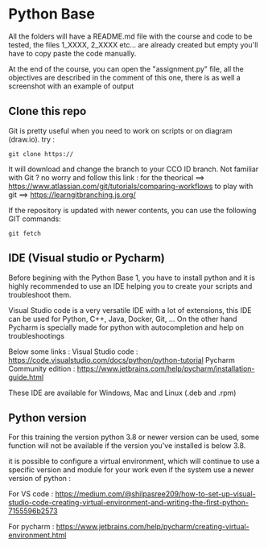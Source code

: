 
# Python Base

All the folders will have a README.md file with the course and code to be tested, the files 1_XXXX, 2_XXXX etc... are already created but empty you'll have to copy paste the code manually.

At the end of the course, you can open the "assignment.py" file, all the objectives are described in the comment of this one, there is as well a screenshot with an example of output

## Clone this repo

Git is pretty useful when you need to work on scripts or on diagram (draw.io).
try :

```git
git clone https://
```

It will download and change the branch to your CCO ID branch. Not familiar with Git ? no worry and follow this link :
for the theorical ==> <https://www.atlassian.com/git/tutorials/comparing-workflows>
to play with git ==> <https://learngitbranching.js.org/>

If the repository is updated with newer contents, you can use the following GIT commands:

```git
git fetch
```

## IDE (Visual studio or Pycharm)

Before begining with the Python Base 1, you have to install python and it is highly recommended to use an IDE helping you to create your scripts and troubleshoot them.

Visual Studio code is a very versatile IDE with a lot of extensions, this IDE can be used for Python, C++, Java, Docker, Git, ...
On the other hand Pycharm is specially made for python with autocompletion and help on troubleshootings

Below some links :
Visual Studio code : <https://code.visualstudio.com/docs/python/python-tutorial>
Pycharm Community edition : <https://www.jetbrains.com/help/pycharm/installation-guide.html>

These IDE are available for Windows, Mac and Linux (.deb and .rpm)

## Python version

For this training the version python 3.8 or newer version can be used, some function will not be available if the version you've installed is below 3.8.

it is possible to configure a virtual environment, which will continue to use a specific version and module for your work even if the system use a newer version of python :

For VS code : <https://medium.com/@shilpasree209/how-to-set-up-visual-studio-code-creating-virtual-environment-and-writing-the-first-python-7155596b2573>

For pycharm : <https://www.jetbrains.com/help/pycharm/creating-virtual-environment.html>
